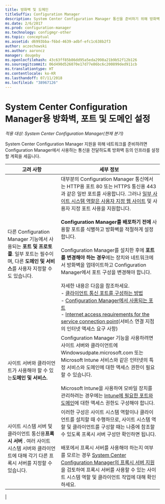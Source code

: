```yaml
---
title: 방화벽 및 도메인
titleSuffix: Configuration Manager
description: System Center Configuration Manager 통신을 준비하기 위해 방화벽, 포트 및 도메인을 설정합니다.
ms.date: 2/6/2017
ms.prod: configuration-manager
ms.technology: configmgr-other
ms.topic: conceptual
ms.assetid: d6993bba-f6bd-4639-adbf-efc1c638b2f3
author: aczechowski
ms.author: aaroncz
manager: dougeby
ms.openlocfilehash: 43c63ff85b86dd95a5eda2998a21b9b52f12b126
ms.sourcegitcommit: 06d490d526070e17d77e86bc6c200899ded911cb
ms.translationtype: HT
ms.contentlocale: ko-KR
ms.lasthandoff: 07/11/2018
ms.locfileid: "38967126"
---
```

# <a name="set-up-firewalls-ports-and-domains-for-system-center-configuration-manager"></a>System Center Configuration Manager용 방화벽, 포트 및 도메인 설정

*적용 대상: System Center Configuration Manager(현재 분기)*

System Center Configuration Manager 지원을 위해 네트워크를 준비하려면 Configuration Manager에서 사용하는 통신을 전달하도록 방화벽 등의 인프라를 설정할 계획을 세웁니다.  

|고려 사항|세부 정보|  
|-------------------|-------------|  
|다른 Configuration Manager 기능에서 사용되는 **포트 및 프로토콜**. 일부 포트는 필수이며, 다른 **도메인 및 서비스**를 사용자 지정할 수도 있습니다.|대부분의 Configuration Manager 통신에서는 HTTP용 포트 80 또는 HTTPS 통신용 443과 같은 일반 포트를 사용합니다. 그러나 [일부 사이트 시스템 역할은 사용자 지정 웹 사이트](/sccm/core/plan-design/network/websites-for-site-system-servers) 및 사용자 지정 포트 사용을 지원합니다.<br /><br /> **Configuration Manager를 배포하기 전에** 사용할 포트를 식별하고 방화벽을 적절하게 설정합니다.<br /><br /> Configuration Manager를 설치한 후에 **포트를 변경해야 하는 경우**에는 장치와 네트워크에서 방화벽을 업데이트하고 Configuration Manager에서 포트 구성을 변경해야 합니다.<br /><br /> 자세한 내용은 다음을 참조하세요. </br>- [클라이언트 통신 포트를 구성하는 방법](../../../core/clients/deploy/configure-client-communication-ports.md) </br>- [Configuration Manager에서 사용되는 포트](../../../core/plan-design/hierarchy/ports.md) </br>- [Internet access requirements for the service connection point](/sccm/core/servers/deploy/configure/about-the-service-connection-point#bkmk_urls)(서비스 연결 지점의 인터넷 액세스 요구 사항)|  
|사이트 서버와 클라이언트가 사용해야 할 수 있는**도메인 및 서비스**.|Configuration Manager 기능을 사용하려면 사이트 서버와 클라이언트에 Windowsudpate.microsoft.com 또는 Microsoft Intune 서비스와 같은 인터넷의 특정 서비스와 도메인에 대한 액세스 권한이 필요할 수 있습니다.<br /><br /> Microsoft Intune을 사용하여 모바일 장치를 관리하려는 경우에는 [Intune에 필요한 포트와 도메인](https://docs.microsoft.com/intune/get-started/network-infrastructure-requirements-for-microsoft-intune)에 대한 액세스 권한도 구성해야 합니다.|  
|사이트 시스템 서버 및 클라이언트 통신용**프록시 서버** . 여러 사이트 시스템 서버와 클라이언트에 대해 각기 다른 프록시 서버를 지정할 수 있습니다.|이러한 구성은 사이트 시스템 역할이나 클라이언트를 설치할 때 수행하므로, 사이트 시스템 역할 및 클라이언트를 구성할 때는 나중에 참조할 수 있도록 프록시 서버 구성만 확인하면 됩니다.<br /><br /> 배포에서 프록시 서버를 사용해야 하는지 여부를 모르는 경우 [System Center Configuration Manager의 프록시 서버 지원](../../../core/plan-design/network/proxy-server-support.md)을 검토하여 프록시 서버를 사용할 수 있는 사이트 시스템 역할 및 클라이언트 작업에 대해 확인하세요.|   
|  
